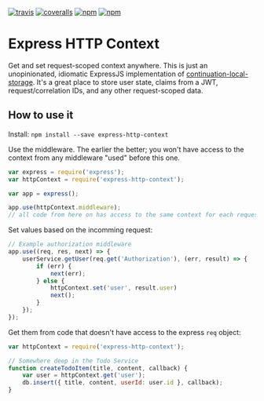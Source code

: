 [![travis](https://img.shields.io/travis/skonves/express-http-context.svg)](https://travis-ci.org/skonves/express-http-context)
[![coveralls](https://img.shields.io/coveralls/skonves/express-http-context.svg)](https://coveralls.io/github/skonves/express-http-context)
[![npm](https://img.shields.io/npm/v/express-http-context.svg)](https://www.npmjs.com/package/express-http-context)
[![npm](https://img.shields.io/npm/dm/express-http-context.svg)](https://www.npmjs.com/package/express-http-context)

# Express HTTP Context
Get and set request-scoped context anywhere.  This is just an unopinionated, idiomatic ExpressJS implementation of [continuation-local-storage](https://www.npmjs.com/package/continuation-local-storage).  It's a great place to store user state, claims from a JWT, request/correlation IDs, and any other request-scoped data.

## How to use it

Install: `npm install --save express-http-context`

Use the middleware.  The earlier the better; you won't have access to the context from any middleware "used" before this one.

``` js
var express = require('express');
var httpContext = require('express-http-context');

var app = express();

app.use(httpContext.middleware);
// all code from here on has access to the same context for each request
```

Set values based on the incomming request:

``` js
// Example authorization middleware
app.use((req, res, next) => {
	userService.getUser(req.get('Authorization'), (err, result) => {
		if (err) {
			next(err);
		} else {
			httpContext.set('user', result.user)
			next();
		}
	});
});
```

Get them from code that doesn't have access to the express `req` object:

``` js
var httpContext = require('express-http-context');

// Somewhere deep in the Todo Service
function createTodoItem(title, content, callback) {
	var user = httpContext.get('user');
	db.insert({ title, content, userId: user.id }, callback);
}
```

